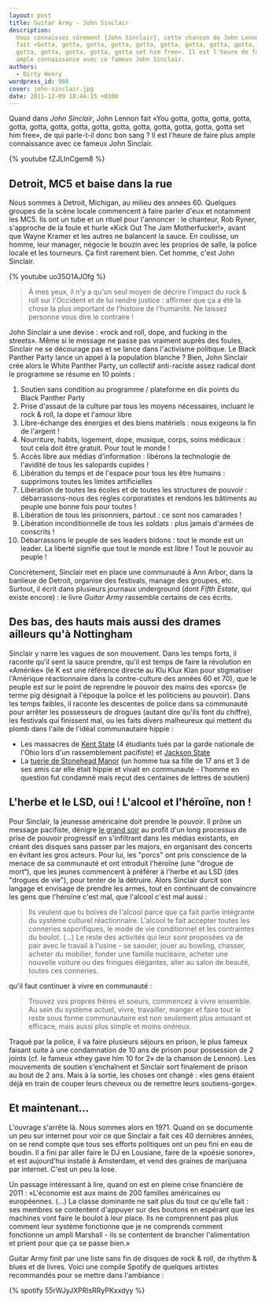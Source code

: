```yaml
---
layout: post
title: Guitar Army - John Sinclair
description:
  Vous connaissez sûrement {John Sinclair}, cette chanson de John Lennon qui
  fait «Gotta, gotta, gotta, gotta, gotta, gotta, gotta, gotta, gotta, gotta,
  gotta, gotta, gotta, gotta, gotta set him free». Il est l'heure de faire plus
  ample connaissance avec ce fameux John Sinclair.
authors:
  - Dirty Henry
wordpress_id: 966
cover: john-sinclair.jpg
date: 2011-12-09 18:44:15 +0100
---
```


Quand dans _John Sinclair_, John Lennon fait «You gotta, gotta, gotta, gotta,
gotta, gotta, gotta, gotta, gotta, gotta, gotta, gotta, gotta, gotta, gotta set
him free», de qui parle-t-il donc bon sang ? Il est l'heure de faire plus ample
connaissance avec ce fameux John Sinclair.

{% youtube fZJLInCgem8 %}

## Detroit, MC5 et baise dans la rue

Nous sommes à Detroit, Michigan, au milieu des années 60. Quelques groupes de la
scène locale commencent à faire parler d'eux et notamment les MC5. Ils ont un
tube et un rituel pour l'annoncer : le chanteur, Rob Ryner, s'approche de la
foule et hurle «Kick Out The Jam Motherfucker!», avant que Wayne Kramer et les
autres ne balancent la sauce. En coulisse, un homme, leur manager, négocie le
bouzin avec les proprios de salle, la police locale et les tourneurs. Ça finit
rarement bien. Cet homme, c'est John Sinclair.

{% youtube uo35O1AJOfg %}

> À mes yeux, il n'y a qu'un seul moyen de décrire l'impact du rock & roll sur
> l'Occident et de lui rendre justice : affirmer que ça a été la chose la plus
> important de l'histoire de l'humanité. Ne laissez personne vous dire le
> contraire !

John Sinclair a une devise : «rock and roll, dope, and fucking in the streets».
Même si le message ne passe pas vraiment auprès des foules, Sinclair ne se
décourage pas et se lance dans l'activisme politique. Le Black Panther Party
lance un appel à la population blanche ? Bien, John Sinclair crée alors le White
Panther Party, un collectif anti-raciste assez radical dont le programme se
résume en 10 points :

1. Soutien sans condition au programme / plateforme en dix points du Black
   Panther Party
1. Prise d'assaut de la culture par tous les moyens nécessaires, incluant le
   rock & roll, la dope et l'amour libre
1. Libre-échange des énergies et des biens matériels : nous exigeons la fin de
   l'argent !
1. Nourriture, habits, logement, dope, musique, corps, soins médicaux : tout
   cela doit être gratuit. Pour tout le monde !
1. Accès libre aux médias d'information : libérons la technologie de l'avidité
   de tous les salopards cupides !
1. Libération du temps et de l'espace pour tous les être humains : supprimons
   toutes les limites artificielles
1. Libération de toutes les écoles et de toutes les structures de pouvoir :
   débarrassons-nous des règles corporatistes et rendons les bâtiments au peuple
   une bonne fois pour toutes !
1. Libération de tous les prisonniers, partout : ce sont nos camarades !
1. Libération inconditionnelle de tous les soldats : plus jamais d'armées de
   conscrits !
1. Débarrassons le peuple de ses leaders bidons : tout le monde est un leader.
   La liberté signifie que tout le monde est libre ! Tout le pouvoir au peuple !

Concrètement, Sinclair met en place une communauté à Ann Arbor, dans la banlieue
de Detroit, organise des festivals, manage des groupes, etc. Surtout, il écrit
dans plusieurs journaux underground (dont _Fifth Estate_, qui existe encore) :
le livre _Guitar Army_ rassemble certains de ces écrits.

## Des bas, des hauts mais aussi des drames ailleurs qu'à Nottingham

Sinclair y narre les vagues de son mouvement. Dans les temps forts, il raconte
qu'il sent la sauce prendre, qu'il est temps de faire la révolution en «Amérike»
(le K est une référence directe au Klu Klux Klan pour stigmatiser l'Amérique
réactionnaire dans la contre-culture des années 60 et 70), que le peuple est sur
le point de reprendre le pouvoir des mains des «porcs» (le terme pig désignait à
l'époque la police et les politiciens au pouvoir). Dans les temps faibles, il
raconte les descentes de police dans sa communauté pour arrêter les possesseurs
de drogues (autant dire qu'ils font du chiffre), les festivals qui finissent
mal, ou les faits divers malheureux qui mettent du plomb dans l'aile de l'idéal
communautaire hippie :

- Les massacres de
  [Kent State](http://en.wikipedia.org/wiki/Kent_State_shootings) (4 étudiants
  tués par la garde nationale de l'Ohio lors d'un rassemblement pacifiste) et
  [Jackson State](http://en.wikipedia.org/wiki/Jackson_State_killings)
- La [tuerie de Stonehead Manor][1] (un homme tua sa fille de 17 ans et 3 de ses
  amis car elle était hippie et vivait en communauté - l'homme en question fut
  condamné mais reçut des centaines de lettres de soutien)

## L'herbe et le LSD, oui ! L'alcool et l'héroïne, non !

Pour Sinclair, la jeunesse américaine doit prendre le pouvoir. Il prône un
message pacifiste, dénigre
[le grand soir](http://fr.wikipedia.org/wiki/Le_Grand_Soir) au profit d'un long
processus de prise de pouvoir progressif en s'infiltrant dans les médias
existants, en créant des disques sans passer par les majors, en organisant des
concerts en évitant les gros acteurs. Pour lui, les "porcs" ont pris conscience
de la menace de sa communauté et ont introduit l'héroïne (une "drogue de mort“),
que les jeunes commencent à préférer à l'herbe et au LSD (des "drogues de vie"),
pour tenter de la détruire. Alors Sinclair durcit son langage et envisage de
prendre les armes, tout en continuant de convaincre les gens que l'héroïne c'est
mal, que l'alcool c'est mal aussi :

> Ils veulent que tu boives de l'alcool parce que ça fait partie intégrante du
> système culturel réactionnaire. L'alcool te fait accepter toutes les conneries
> soporifiques, le mode de vie conditionnel et les contraintes du boulot. (…) Le
> reste des activités qui leur sont proposées va de pair avec le travail à
> l'usine - se saouler, jouer au bowling, chasser, acheter du mobilier, fonder
> une famille nucléaire, acheter une nouvelle voiture ou des fringues élégantes,
> aller au salon de beauté, toutes ces conneries.

qu'il faut continuer à vivre en communauté :

> Trouvez vos propres frères et soeurs, commencez à vivre ensemble. Au sein du
> système actuel, vivre, travailler, manger et faire tout le reste sous forme
> communautaire est non seulement plus amusant et efficace, mais aussi plus
> simple et moins onéreux.

Traqué par la police, il va faire plusieurs séjours en prison, le plus fameux
faisant suite à une condamnation de 10 ans de prison pour possession de 2 joints
(cf. le fameux «they gave him 10 for 2» de la chanson de Lennon). Les mouvements
de soutien s'enchaînent et Sinclair sort finalement de prison au bout de 2 ans.
Mais à la sortie, les choses ont changé : «les gens étaient déjà en train de
couper leurs cheveux ou de remettre leurs soutiens-gorge».

## Et maintenant…

L'ouvrage s'arrête là. Nous sommes alors en 1971. Quand on se documente un peu
sur internet pour voir ce que Sinclair a fait ces 40 dernières années, on se
rend compte que tous ses efforts politiques ont un peu fini en eau de boudin. Il
a fini par aller faire le DJ en Lousiane, faire de la «poésie sonore», et est
aujourd'hui installé à Amsterdam, et vend des graines de marijuana par internet.
C'est un peu la lose.

Un passage intéressant à lire, quand on est en pleine crise financière de 2011 :
<quote>«L'économie est aux mains de 200 familles américaines ou européennes. (…)
La classe dominante ne sait plus du tout ce qu'elle fait : ses membres se
contentent d'appuyer sur des boutons en espérant que les machines vont faire le
boulot à leur place. Ils ne comprennent pas plus comment leur système fonctionne
que je ne comprends comment fonctionne un ampli Marshall - ils se contentent de
brancher l'alimentation et prient pour que ça se passe bien.»</quote>

Guitar Army finit par une liste sans fin de disques de rock & roll, de rhythm &
blues et de livres. Voici une compile Spotify de quelques artistes recommandés
pour se mettre dans l'ambiance :

{% spotify 55rWJyJXPRlsRRyPKxxdyy %}

[1]: https://en.wikipedia.org/wiki/Joe_(1970_film)#Real-life_parallel
